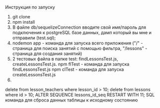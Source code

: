 Инструкция по запуску
1) git clone 
2) npm install
3) В файле db/sequelizeConnection вводите свой имя/пароль для подключения к postgreSQL базе данных, дамп который вы мне и отправили (test.sql);
4) nodemon app - команда для запуска всего приложения ("/" - страница для поиска занятий с помощью фильтра, "/lessons" - страница для создания занятий)
5) 2 тестовых файла в папке test: findLessonsTest.js, createLessonsTest.js.
  npm flTest - команда для запуска findLessonsTest.js 
  npm clTest - команда для запуска createLessonsTest.js
6)
delete from lesson_teachers where lesson_id > 10;
delete from lessons where id > 10;
ALTER SEQUENCE lessons_id_seq RESTART WITH 11;
SQL команда для сброса данных таблицы к исходному состоянию


